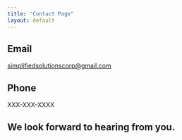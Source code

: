 ```yaml
---
title: "Contact Page"
layout: default
---
```


## Email

simplifiedsolutionscorp@gmail.com

## Phone

XXX-XXX-XXXX

## We look forward to hearing from you.     
